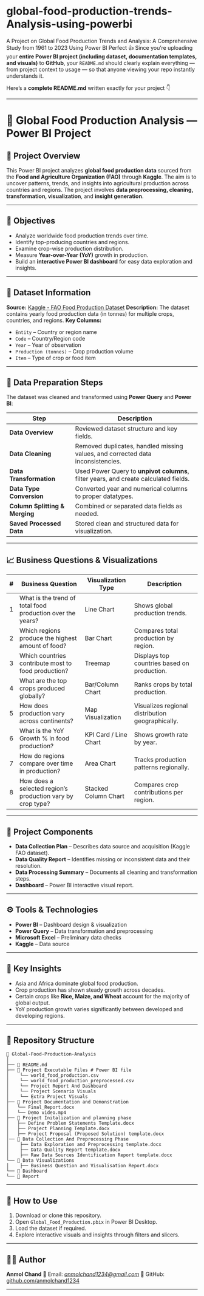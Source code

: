 # global-food-production-trends-Analysis-using-powerbi
 A Project on Global Food Production Trends and Analysis:  A Comprehensive Study from 1961 to 2023 Using Power BI
Perfect 👍 Since you’re uploading your **entire Power BI project (including dataset, documentation templates, and visuals)** to **GitHub**, your `README.md` should clearly explain everything — from project context to usage — so that anyone viewing your repo instantly understands it.

Here’s a **complete README.md** written exactly for your project 👇

---

# 🌾 Global Food Production Analysis — Power BI Project

## 📘 Project Overview

This Power BI project analyzes **global food production data** sourced from the **Food and Agriculture Organization (FAO)** through **Kaggle**.
The aim is to uncover patterns, trends, and insights into agricultural production across countries and regions.
The project involves **data preprocessing, cleaning, transformation, visualization**, and **insight generation**.

---

## 🎯 Objectives

* Analyze worldwide food production trends over time.
* Identify top-producing countries and regions.
* Examine crop-wise production distribution.
* Measure **Year-over-Year (YoY)** growth in production.
* Build an **interactive Power BI dashboard** for easy data exploration and insights.

---

## 🧾 Dataset Information

**Source:** [Kaggle - FAO Food Production Dataset](https://www.kaggle.com/)
**Description:** The dataset contains yearly food production data (in tonnes) for multiple crops, countries, and regions.
**Key Columns:**

* `Entity` – Country or region name
* `Code` – Country/Region code
* `Year` – Year of observation
* `Production (tonnes)` – Crop production volume
* `Item` – Type of crop or food item

---

## 🧹 Data Preparation Steps

The dataset was cleaned and transformed using **Power Query** and **Power BI**:

| Step                           | Description                                                                          |
| ------------------------------ | ------------------------------------------------------------------------------------ |
| **Data Overview**              | Reviewed dataset structure and key fields.                                           |
| **Data Cleaning**              | Removed duplicates, handled missing values, and corrected data inconsistencies.      |
| **Data Transformation**        | Used Power Query to **unpivot columns**, filter years, and create calculated fields. |
| **Data Type Conversion**       | Converted year and numerical columns to proper datatypes.                            |
| **Column Splitting & Merging** | Combined or separated data fields as needed.                                         |
| **Saved Processed Data**       | Stored clean and structured data for visualization.                                  |

---

## 📈 Business Questions & Visualizations

| # | Business Question                                          | Visualization Type    | Description                                      |
| - | ---------------------------------------------------------- | --------------------- | ------------------------------------------------ |
| 1 | What is the trend of total food production over the years? | Line Chart            | Shows global production trends.                  |
| 2 | Which regions produce the highest amount of food?          | Bar Chart             | Compares total production by region.             |
| 3 | Which countries contribute most to food production?        | Treemap               | Displays top countries based on production.      |
| 4 | What are the top crops produced globally?                  | Bar/Column Chart      | Ranks crops by total production.                 |
| 5 | How does production vary across continents?                | Map Visualization     | Visualizes regional distribution geographically. |
| 6 | What is the YoY Growth % in food production?               | KPI Card / Line Chart | Shows growth rate by year.                       |
| 7 | How do regions compare over time in production?            | Area Chart            | Tracks production patterns regionally.           |
| 8 | How does a selected region’s production vary by crop type? | Stacked Column Chart  | Compares crop contributions per region.          |

---

## 🧩 Project Components

* **Data Collection Plan** – Describes data source and acquisition (Kaggle FAO dataset).
* **Data Quality Report** – Identifies missing or inconsistent data and their resolution.
* **Data Processing Summary** – Documents all cleaning and transformation steps.
* **Dashboard** – Power BI interactive visual report.

---

## ⚙️ Tools & Technologies

* **Power BI** – Dashboard design & visualization
* **Power Query** – Data transformation and preprocessing
* **Microsoft Excel** – Preliminary data checks
* **Kaggle** – Data source

---

## 🧠 Key Insights

* Asia and Africa dominate global food production.
* Crop production has shown steady growth across decades.
* Certain crops like **Rice, Maize, and Wheat** account for the majority of global output.
* YoY production growth varies significantly between developed and developing regions.

---

## 📁 Repository Structure

```
📂 Global-Food-Production-Analysis
│
├── 📄 README.md
├── 📁 Project Executable Files # Power BI file
│    └── world_food_production.csv
│    └── world_food_production_preprocessed.csv
│    └── Project Report And Dashboard
│    └── Project Scenario Visuals
│    └── Extra Project Visuals
├── 📁 Project Documentation and Demonstration
│   └── Final_Report.docx       
│   └── Demo video.mp4
├── 📁 Project Initalization and planning phase
│   ├── Define Problem Statements Template.docx
│   ├── Project Planning Template.docx
│   ├── Project Proposal (Proposed Solution) template.docx
│── 📁 Data Collection And Preprocessing Phase
│    ├── Data Exploration and Preprocessing template.docx
│    ├── Data Quality Report template.docx
│    ├── Raw Data Sources Identification Report template.docx
└── 📁 Data Visualizations
│    ├── Business Question and Visualisation Report.docx
└── 📁 Dashboard   
└── 📁 Report   
```

---

## 🚀 How to Use

1. Download or clone this repository.
2. Open `Global_Food_Production.pbix` in Power BI Desktop.
3. Load the dataset if required.
4. Explore interactive visuals and insights through filters and slicers.

---

## 👨‍💻 Author

**Anmol Chand**
📧 Email: *anmolchand1234@gmail.com*
💼 GitHub: [github.com/anmolchand1234](https://github.com/anmolchand1234)

---


